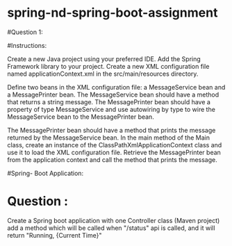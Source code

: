 # spring-nd-spring-boot-assignment

#Question 1:

#Instructions:

Create a new Java project using your preferred IDE.
Add the Spring Framework library to your project.
Create a new XML configuration file named applicationContext.xml in the src/main/resources directory.

Define two beans in the XML configuration file: a MessageService bean and a MessagePrinter bean.
The MessageService bean should have a method that returns a string message.
The MessagePrinter bean should have a property of type MessageService and use autowiring by type to wire the MessageService bean to the MessagePrinter bean.

The MessagePrinter bean should have a method that prints the message returned by the MessageService bean.
In the main method of the Main class, create an instance of the ClassPathXmlApplicationContext class and use it to load the XML configuration file.
Retrieve the MessagePrinter bean from the application context and call the method that prints the message.

#Spring- Boot Application:

# Question :

Create a Spring boot application with one Controller class (Maven project)
add a method which will be called when "/status" api is called, and it will return "Running, {Current Time}"
